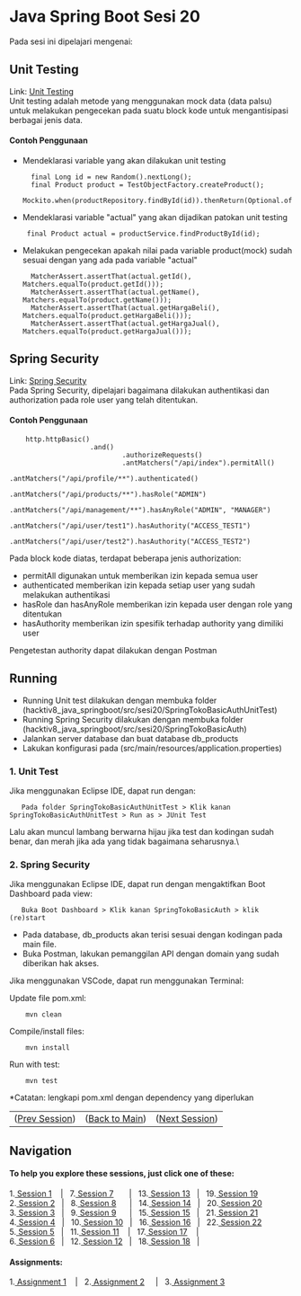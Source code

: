 # Java Spring Boot Sesi 20

Pada sesi ini dipelajari mengenai:
## Unit Testing
Link: [Unit Testing](https://github.com/farlhmd/hacktiv8_java_springboot/tree/main/src/sesi20/SpringTokoBasicAuthUnitTest)\
Unit testing adalah metode yang menggunakan mock data (data palsu) untuk melakukan pengecekan pada suatu block kode untuk mengantisipasi berbagai jenis data.
#### Contoh Penggunaan
- Mendeklarasi variable yang akan dilakukan unit testing 

        final Long id = new Random().nextLong();
		final Product product = TestObjectFactory.createProduct();
		Mockito.when(productRepository.findById(id)).thenReturn(Optional.of(product));
-  Mendeklarasi variable "actual" yang akan dijadikan patokan unit testing

		final Product actual = productService.findProductById(id);
- Melakukan pengecekan apakah nilai pada variable product(mock) sudah sesuai dengan yang ada pada variable "actual"

		MatcherAssert.assertThat(actual.getId(), Matchers.equalTo(product.getId()));
		MatcherAssert.assertThat(actual.getName(), Matchers.equalTo(product.getName()));
		MatcherAssert.assertThat(actual.getHargaBeli(), Matchers.equalTo(product.getHargaBeli()));
		MatcherAssert.assertThat(actual.getHargaJual(), Matchers.equalTo(product.getHargaJual()));



## Spring Security
Link: [Spring Security](https://github.com/farlhmd/hacktiv8_java_springboot/tree/main/src/sesi20/SpringTokoBasicAuth)\
Pada Spring Security, dipelajari bagaimana dilakukan authentikasi dan authorization pada role user yang telah ditentukan.

#### Contoh Penggunaan
        http.httpBasic()
                        .and()
                                .authorizeRequests()
                                .antMatchers("/api/index").permitAll()
                                .antMatchers("/api/profile/**").authenticated()
                                .antMatchers("/api/products/**").hasRole("ADMIN")
                                .antMatchers("/api/management/**").hasAnyRole("ADMIN", "MANAGER")
                                .antMatchers("/api/user/test1").hasAuthority("ACCESS_TEST1")
                                .antMatchers("/api/user/test2").hasAuthority("ACCESS_TEST2")
Pada block kode diatas, terdapat beberapa jenis authorization:
- permitAll digunakan untuk memberikan izin kepada semua user
- authenticated memberikan izin kepada setiap user yang sudah melakukan authentikasi
- hasRole dan hasAnyRole memberikan izin kepada user dengan role yang ditentukan
- hasAuthority memberikan izin spesifik terhadap authority yang dimiliki user 

Pengetestan authority dapat dilakukan dengan Postman

## Running
- Running Unit test dilakukan dengan membuka folder (hacktiv8_java_springboot/src/sesi20/SpringTokoBasicAuthUnitTest)
- Running Spring Security dilakukan dengan membuka folder (hacktiv8_java_springboot/src/sesi20/SpringTokoBasicAuth)
- Jalankan server database dan buat database db_products
- Lakukan konfigurasi pada (src/main/resources/application.properties)
### 1. Unit Test

Jika menggunakan Eclipse IDE, dapat run dengan:
        
       Pada folder SpringTokoBasicAuthUnitTest > Klik kanan SpringTokoBasicAuthUnitTest > Run as > JUnit Test

Lalu akan muncul lambang berwarna hijau jika test dan kodingan sudah benar, dan merah jika ada yang tidak bagaimana seharusnya.\
### 2. Spring Security

Jika menggunakan Eclipse IDE, dapat run dengan mengaktifkan Boot Dashboard pada view:
        
       Buka Boot Dashboard > Klik kanan SpringTokoBasicAuth > klik (re)start

- Pada database, db_products akan terisi sesuai dengan kodingan pada main file.
- Buka Postman, lakukan pemanggilan API dengan domain yang sudah diberikan hak akses.

Jika menggunakan VSCode, dapat run menggunakan Terminal:

Update file pom.xml:

        mvn clean
Compile/install files:

        mvn install
Run with test:

        mvn test

*Catatan: lengkapi pom.xml dengan dependency yang diperlukan

<table align="center" style="border:none;">
  <tr>
    <td>(<a href="https://github.com/farlhmd/hacktiv8_java_springboot/tree/main/src/sesi19">Prev Session</a>)</td>
    <td>(<a href="https://github.com/farlhmd/hacktiv8_java_springboot">Back to Main</a>)</td>
    <td>(<a href="https://github.com/farlhmd/hacktiv8_java_springboot/tree/main/src/sesi21">Next Session</a>)</td>
  </tr>
</table>
    

## Navigation

#### To help you explore these sessions, just click one of these:

1.[ Session 1](https://github.com/farlhmd/hacktiv8_java_springboot/tree/main/src/sesi1) &nbsp;&nbsp;&nbsp;|&nbsp;&nbsp; 7.[ Session 7](https://github.com/farlhmd/hacktiv8_java_springboot/tree/main/src/sesi7) &nbsp;&nbsp;&nbsp;&nbsp;&nbsp;&nbsp;|&nbsp;&nbsp; 13.[ Session 13](https://github.com/farlhmd/hacktiv8_java_springboot/tree/main/src/sesi13) &nbsp;&nbsp;|&nbsp;&nbsp; 19.[ Session 19](https://github.com/farlhmd/hacktiv8_java_springboot/tree/main/src/sesi19)\
2.[ Session 2](https://github.com/farlhmd/hacktiv8_java_springboot/tree/main/src/sesi2) &nbsp;&nbsp;|&nbsp;&nbsp; 8.[ Session 8](https://github.com/farlhmd/hacktiv8_java_springboot/tree/main/src/sesi8) &nbsp;&nbsp;&nbsp;&nbsp;&nbsp;|&nbsp;&nbsp; 14.[ Session 14](https://github.com/farlhmd/hacktiv8_java_springboot/tree/main/src/sesi14) &nbsp;&nbsp;|&nbsp;&nbsp; 20.[ Session 20](https://github.com/farlhmd/hacktiv8_java_springboot/tree/main/src/sesi20)\
3.[ Session 3](https://github.com/farlhmd/hacktiv8_java_springboot/tree/main/src/sesi3) &nbsp;&nbsp;|&nbsp;&nbsp; 9.[ Session 9](https://github.com/farlhmd/hacktiv8_java_springboot/tree/main/src/sesi9) &nbsp;&nbsp;&nbsp;&nbsp;&nbsp;|&nbsp;&nbsp; 15.[ Session 15](https://github.com/farlhmd/hacktiv8_java_springboot/tree/main/src/sesi15) &nbsp;&nbsp;|&nbsp;&nbsp;&nbsp;21.[ Session 21](https://github.com/farlhmd/hacktiv8_java_springboot/tree/main/src/sesi21)\
4.[ Session 4](https://github.com/farlhmd/hacktiv8_java_springboot/tree/main/src/sesi4) &nbsp;&nbsp;|&nbsp;&nbsp; 10.[ Session 10](https://github.com/farlhmd/hacktiv8_java_springboot/tree/main/src/sesi10) &nbsp;&nbsp;|&nbsp;&nbsp; 16.[ Session 16](https://github.com/farlhmd/hacktiv8_java_springboot/tree/main/src/sesi16) &nbsp;&nbsp;|&nbsp;&nbsp; 22.[ Session 22](https://github.com/farlhmd/hacktiv8_java_springboot/tree/main/src/sesi22)\
5.[ Session 5](https://github.com/farlhmd/hacktiv8_java_springboot/tree/main/src/sesi5) &nbsp;&nbsp;|&nbsp;&nbsp; 11.[ Session 11](https://github.com/farlhmd/hacktiv8_java_springboot/tree/main/src/sesi11) &nbsp;&nbsp;&nbsp;|&nbsp;&nbsp;&nbsp;17.[ Session 17](https://github.com/farlhmd/hacktiv8_java_springboot/tree/main/src/sesi17) &nbsp;&nbsp;&nbsp;|&nbsp;&nbsp; \
6.[ Session 6](https://github.com/farlhmd/hacktiv8_java_springboot/tree/main/src/sesi6) &nbsp;&nbsp;|&nbsp;&nbsp; 12.[ Session 12](https://github.com/farlhmd/hacktiv8_java_springboot/tree/main/src/sesi12) &nbsp;&nbsp;|&nbsp;&nbsp; 18.[ Session 18](https://github.com/farlhmd/hacktiv8_java_springboot/tree/main/src/sesi18) &nbsp;&nbsp;|&nbsp;&nbsp; 

#### Assignments:

1.[ Assignment 1](https://github.com/farlhmd/hacktiv8_java_springboot/tree/main/src/sesi3/assignment1) &nbsp;&nbsp;&nbsp;|&nbsp;&nbsp; 2.[ Assignment 2](https://github.com/farlhmd/hacktiv8_java_springboot/tree/main/src/sesi5/assignment2) &nbsp;&nbsp;&nbsp;&nbsp;|&nbsp;&nbsp; 3.[ Assignment 3](https://github.com/farlhmd/hacktiv8_java_springboot/tree/main/src/sesi17/assignment3)


    